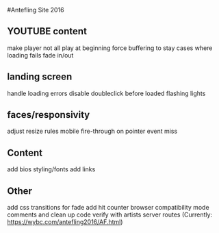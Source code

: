 #Antefling Site 2016

## YOUTUBE content

make player not all play at beginning
force buffering to stay
cases where loading fails
fade in/out

## landing screen

handle loading errors
disable doubleclick before loaded
flashing lights

## faces/responsivity

adjust resize rules
mobile
fire-through on pointer event miss

## Content

add bios
styling/fonts
add links

## Other

add css transitions for fade
add hit counter
browser compatibility mode
comments and clean up code
verify with artists
server routes (Currently: https://wybc.com/antefling2016/AF.html)
